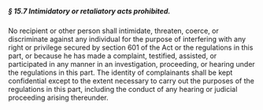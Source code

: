 ##### § 15.7 Intimidatory or retaliatory acts prohibited. #####

No recipient or other person shall intimidate, threaten, coerce, or discriminate against any individual for the purpose of interfering with any right or privilege secured by section 601 of the Act or the regulations in this part, or because he has made a complaint, testified, assisted, or participated in any manner in an investigation, proceeding, or hearing under the regulations in this part. The identity of complainants shall be kept confidential except to the extent necessary to carry out the purposes of the regulations in this part, including the conduct of any hearing or judicial proceeding arising thereunder.
